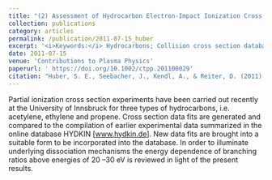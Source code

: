 ```yaml
---
title: "(2) Assessment of Hydrocarbon Electron-Impact Ionization Cross Section Measurements for Magnetic Fusion"
collection: publications
category: articles
permalink: /publication/2011-07-15_huber
excerpt: '<i>Keywords:</i> Hydrocarbons; Collision cross section database; Hydride kinetics; Fusion edge plasmas'
date: 2011-07-15
venue: 'Contributions to Plasma Physics'
paperurl: ' https://doi.org/10.1002/ctpp.201100029'
citation: "Huber, S. E., Seebacher, J., Kendl, A., & Reiter, D. (2011). Assessment of Hydrocarbon Electron-Impact Ionization Cross Section Measurements for Magnetic Fusion. <i>Contributions to Plasma Physics, 51</i>, 931-943."
---
```


Partial ionization cross section experiments have been carried out recently at the University of Innsbruck for three types of hydrocarbons, i.e. acetylene, ethylene and propene. Cross section data fits are generated and compared to the compilation of earlier experimental data summarized in the online database HYDKIN [www.hydkin.de]. New data fits are brought into a suitable form to be incorporated into the database. In order to illuminate underlying dissociation mechanisms the energy dependence of branching ratios above energies of 20 –30 eV is reviewed in light of the present results.